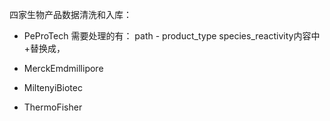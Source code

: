 四家生物产品数据清洗和入库：
- PeProTech
需要处理的有：
	path - product_type
	species_reactivity内容中+替换成，
- MerckEmdmillipore

- MiltenyiBiotec

- ThermoFisher